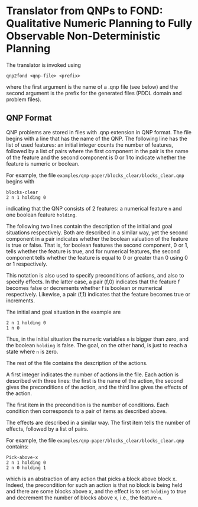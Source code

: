 # Translator from QNPs to FOND: Qualitative Numeric Planning to Fully Observable Non-Deterministic Planning

The translator is invoked using

```
qnp2fond <qnp-file> <prefix>
```

where the first argument is the name of a .qnp file (see below)
and the second argument is the prefix for the generated files 
(PDDL domain and problem files).


## QNP Format

QNP problems are stored in files with .qnp extension in QNP format.
The file begins with a line that has the name of the QNP. The
following line has the list of used features: an initial integer
counts the number of features, followed by a list of pairs
where the first component in the pair is the name of the feature and the
second component is 0 or 1 to indicate whether the feature is numeric or boolean.

For example, the file ```examples/qnp-paper/blocks_clear/blocks_clear.qnp``` begins with

```
blocks-clear
2 n 1 holding 0
```

indicating that the QNP consists of 2 features: a numerical
feature ```n``` and one boolean feature ```holding```.

The following two lines contain the description of the initial and
goal situations respectively. Both are described in a similar way,
yet the second component in a pair indicates whether the boolean
valuation of the feature is true or false. That is, for boolean
features the second component, 0 or 1, tells whether the feature
is true, and for numerical features, the second component tells
whether the feature is equal to 0 or greater than 0 using 0 or 1
respectively.

This notation is also used to specify preconditions of actions,
and also to specify effects. In the latter case, a pair (f,0)
indicates that the feature f becomes false or decrements whether
f is boolean or numerical respectively. Likewise, a pair (f,1)
indicates that the feature becomes true or increments.

The initial and goal situation in the example are

```
2 n 1 holding 0
1 n 0
```

Thus, in the initial situation the numeric variables ``n`` is bigger
than zero, and the boolean ``holding`` is false. The goal, on the
other hand, is just to reach a state where ``n`` is zero.

The rest of the file contains the description of the actions.

A first integer indicates the number of actions in the file.
Each action is described with three lines: the first is the
name of the action, the second gives the preconditions of the
action, and the third line gives the effects of the action.

The first item in the precondition is the number of conditions.
Each condition then corresponds to a pair of items as described above.

The effects are described in a similar way. The first item
tells the number of effects, followed by a list of pairs.

For example, the file ```examples/qnp-paper/blocks_clear/blocks_clear.qnp``` contains:

```
Pick-above-x
2 n 1 holding 0
2 n 0 holding 1
```

which is an abstraction of any action that picks a block above block x.
Indeed, the precondition for such an action is that no block is being held and
there are some blocks above x, and the effect is to set ``holding`` to true
and decrement the number of blocks above x, i.e., the feature ``n``.




